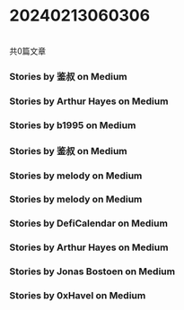 <h1>20240213060306</h1><br/>共0篇文章








###  Stories by 鉴叔 on Medium









###  Stories by Arthur Hayes on Medium



























###  Stories by b1995 on Medium

































###  Stories by 鉴叔 on Medium





















































































###  Stories by melody on Medium























###  Stories by melody on Medium







###  Stories by DefiCalendar on Medium



























































































###  Stories by Arthur Hayes on Medium









###  Stories by Jonas Bostoen on Medium











###  Stories by 0xHavel on Medium





































































